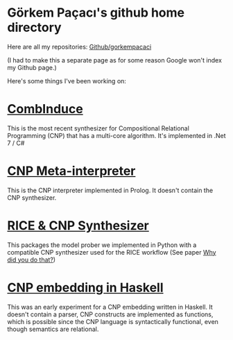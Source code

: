 # Görkem Paçacı's github home directory

Here are all my repositories:
[Github/gorkempacaci](https://github.com/gorkempacaci)

(I had to make this a separate page as for some reason Google won't index my Github page.)

Here's some things I've been working on:

# [CombInduce](https://github.com/gorkempacaci/CombInduce)

This is the most recent synthesizer for Compositional Relational Programming (CNP) that has a multi-core algorithm. It's implemented in .Net 7 / C#

# [CNP Meta-interpreter](https://github.com/gorkempacaci/CNP)

This is the CNP interpreter implemented in Prolog. It doesn't contain the CNP synthesizer.

# [RICE & CNP Synthesizer](https://github.com/UppsalaIM/rice)

This packages the model prober we implemented in Python with a compatible CNP synthesizer used for the RICE workflow (See paper [Why did you do that?](http://uu.diva-portal.org/smash/record.jsf?pid=diva2%3A1306760&dswid=-2562))

# [CNP embedding in Haskell](https://github.com/gorkempacaci/CNPHaskell)

This was an early experiment for a CNP embedding written in Haskell. It doesn't contain a parser, CNP constructs are implemented as functions, which is possible since the CNP language is syntactically functional, even though semantics are relational. 

